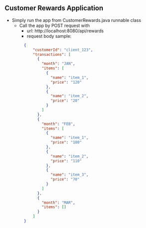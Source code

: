 ## Customer Rewards Application

- Simply run the app from CustomerRewards.java runnable class
  - Call the app by POST request with 
    - url: http://localhost:8080/api/rewards
    - request body sample:
    ``` json
      {
          "customerId": "client_123",
          "transactions": [
            {
              "month": "JAN",
              "items": [
                {
                  "name": "item_1",
                  "price": "120"
                },
                {
                  "name": "item_2",
                  "price": "20"
                }
              ]
            },
            {
              "month": "FEB",
              "items": [
                {
                  "name": "item_1",
                  "price": "180"
                },
                {
                  "name": "item_2",
                  "price": "110"
                },
                {
                  "name": "item_3",
                  "price": "70"
                }
              ]
            },
            {
              "month": "MAR",
              "items": []
            }
          ]
      }
    ```